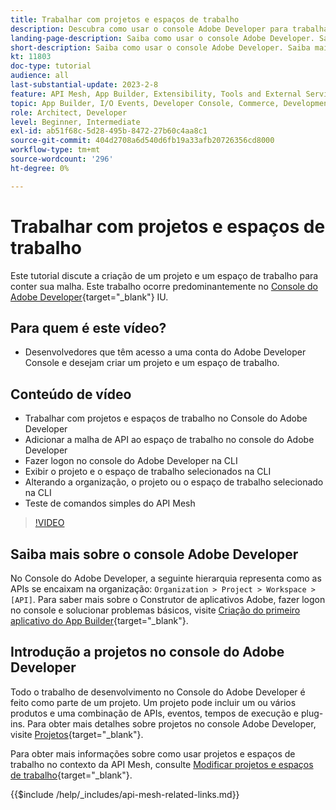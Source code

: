 ```yaml
---
title: Trabalhar com projetos e espaços de trabalho
description: Descubra como usar o console Adobe Developer para trabalhar com projetos e espaços de trabalho.
landing-page-description: Saiba como usar o console Adobe Developer. Saiba mais sobre projetos e espaços de trabalho a serem usados com a API Mesh.
short-description: Saiba como usar o console Adobe Developer. Saiba mais sobre projetos e espaços de trabalho a serem usados com a API Mesh.
kt: 11803
doc-type: tutorial
audience: all
last-substantial-update: 2023-2-8
feature: API Mesh, App Builder, Extensibility, Tools and External Services, Backend Development
topic: App Builder, I/O Events, Developer Console, Commerce, Development, Integrations
role: Architect, Developer
level: Beginner, Intermediate
exl-id: ab51f68c-5d28-495b-8472-27b60c4aa8c1
source-git-commit: 404d2708a6d540d6fb19a33afb20726356cd8000
workflow-type: tm+mt
source-wordcount: '296'
ht-degree: 0%

---
```


# Trabalhar com projetos e espaços de trabalho

Este tutorial discute a criação de um projeto e um espaço de trabalho para conter sua malha. Este trabalho ocorre predominantemente no [Console do Adobe Developer](https://developer.adobe.com/console){target="_blank"} IU.

## Para quem é este vídeo?

* Desenvolvedores que têm acesso a uma conta do Adobe Developer Console e desejam criar um projeto e um espaço de trabalho.

## Conteúdo de vídeo

* Trabalhar com projetos e espaços de trabalho no Console do Adobe Developer
* Adicionar a malha de API ao espaço de trabalho no console do Adobe Developer
* Fazer logon no console do Adobe Developer na CLI
* Exibir o projeto e o espaço de trabalho selecionados na CLI
* Alterando a organização, o projeto ou o espaço de trabalho selecionado na CLI
* Teste de comandos simples do API Mesh

>[!VIDEO](https://video.tv.adobe.com/v/3414123?quality=12&learn=on)

## Saiba mais sobre o console Adobe Developer

No Console do Adobe Developer, a seguinte hierarquia representa como as APIs se encaixam na organização: `Organization > Project > Workspace > [API]`. Para saber mais sobre o Construtor de aplicativos Adobe, fazer logon no console e solucionar problemas básicos, visite [Criação do primeiro aplicativo do App Builder](https://developer.adobe.com/app-builder/docs/getting_started/first_app/){target="_blank"}.

## Introdução a projetos no console do Adobe Developer

Todo o trabalho de desenvolvimento no Console do Adobe Developer é feito como parte de um projeto. Um projeto pode incluir um ou vários produtos e uma combinação de APIs, eventos, tempos de execução e plug-ins. Para obter mais detalhes sobre projetos no console Adobe Developer, visite [Projetos](https://developer.adobe.com/developer-console/docs/guides/projects/){target="_blank"}.

Para obter mais informações sobre como usar projetos e espaços de trabalho no contexto da API Mesh, consulte [Modificar projetos e espaços de trabalho](https://developer.adobe.com/graphql-mesh-gateway/gateway/create-mesh/#modify-projects-and-workspaces){target="_blank"}.

{{$include /help/_includes/api-mesh-related-links.md}}
